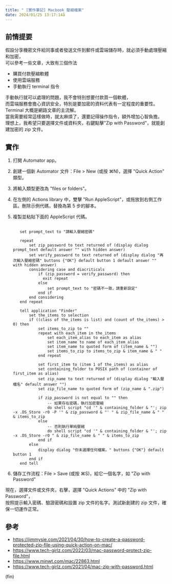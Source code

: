 ```yaml
---
title: " [實作筆記] Macbook 壓縮檔案"
date: 2024/01/25 13:17:14å
---
```


## 前情提要

假設分享機密文件給同事或者發送文件到郵件或雲端儲存時，就必須手動處理壓縮和加密，  
可以參考一些文章，大致有三個作法

- 購買付款壓縮軟體
- 使用雲端服務
- 手動執行 terminal 指令

手動執行就可以處理的問題，我不會特別想要付款買一個軟體，  
而雲端服務會擔心資訊安全，特別是要加密的資料代表有一定程度的重要性。  
Terminal 大概是網路文章的主流解。  
當我需要經常這樣做時，就太麻煩了，還要記得操作指令，額外增加心智負擔。  
理想上，我希望只要選擇文件或資料夾，右鍵點擊"Zip with Password"，就能創建加密的 zip 文件。

## 實作

1. 打開 Automator app。
2. 創建一個新 Automator 文件：File > New (或按 ⌘N)，選擇 "Quick Action" 類型。
3. 將輸入類型更改為 "files or folders"。
4. 在左側的 Actions library 中，雙擊 "Run AppleScript"，或拖放到右側工作區。刪除示例代碼，替換為第 5 步的腳本。
5. 複製並粘貼下面的 AppleScript 代碼。

   ```shell

      set prompt_text to "請輸入壓縮密碼"

      repeat
          set zip_password to text returned of (display dialog prompt_text default answer "" with hidden answer)
          set verify_password to text returned of (display dialog "再次輸入壓縮密碼" buttons {"OK"} default button 1 default answer "" with hidden answer)
          considering case and diacriticals
              if (zip_password = verify_password) then
                exit repeat
              else
                  set prompt_text to "密碼不一致，請重新設定"
              end if
          end considering
      end repeat

      tell application "Finder"
          set the_items to selection
          if ((class of the_items is list) and (count of the_items) > 0) then
              set items_to_zip to ""
              repeat with each_item in the_items
                  set each_item_alias to each_item as alias
                  set item_name to name of each_item_alias
                  set item_name to quoted form of (item_name & "")
                  set items_to_zip to items_to_zip & item_name & " "
              end repeat

              set first_item to (item 1 of the_items) as alias
              set containing_folder to POSIX path of (container of first_item as alias)
              set zip_name to text returned of (display dialog "輸入壓檔名" default answer "")
              set zip_file_name to quoted form of (zip_name & ".zip")

              if zip_password is not equal to "" then
                  -- 如果存在密碼，執行加密壓縮
                  do shell script "cd '" & containing_folder & "'; zip -x .DS_Store -r0 -P '" & zip_password & "' " & zip_file_name & " " & items_to_zip
              else
                  -- 否則執行單純壓縮
                  do shell script "cd '" & containing_folder & "'; zip -x .DS_Store -r0 " & zip_file_name & " " & items_to_zip
              end if
          else
              display dialog "你未選擇任何檔案。" buttons {"OK"} default button 1
          end if
      end tell

   ```

6. 儲存工作流程：File > Save (或按 ⌘S)，給它一個名字，如 "Zip with Password"

現在，選擇文件或文件夾，右擊，選擇 "Quick Actions" 中的 "Zip with Password"，  
按照提示輸入密碼、驗證密碼和設置 zip 文件的名字。測試新創建的 zip 文件，確保一切運作正常。

## 參考

- <https://jimmysie.com/2021/04/30/how-to-create-a-password-protected-zip-file-using-quick-action-on-mac/>
- <https://www.tech-girlz.com/2022/03/mac-password-protect-zip-file.html>
- <https://www.minwt.com/mac/22863.html>
- <https://www.tech-girlz.com/2021/04/mac-zip-with-password.html>

(fin)
